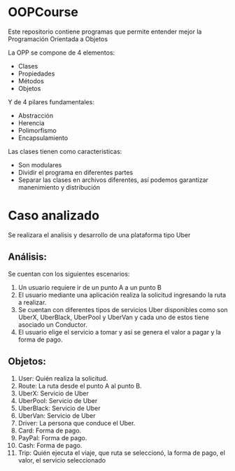 # OOPCourse
Este repositorio contiene programas que permite entender mejor la Programación Orientada a Objetos

La OPP se compone de 4 elementos:
- Clases
- Propiedades
- Métodos
- Objetos

Y de 4 pilares fundamentales:
- Abstracción
- Herencia
- Polimorfismo
- Encapsulamiento

Las clases tienen como caracteristicas:
- Son modulares
- Dividir el programa en diferentes partes
- Separar las clases en archivos diferentes, así podemos garantizar manenimiento y distribución

# Caso analizado
Se realizara el analisis y desarrollo de una plataforma tipo Uber

## Análisis:

Se cuentan con los siguientes escenarios:

1. Un usuario requiere ir de un punto A a un punto B
2. El usuario mediante una aplicación realiza la solicitud ingresando la ruta a realizar.
3. Se cuentan con diferentes tipos de servicios Uber disponibles como son UberX, UberBlack, UberPool y UberVan y cada uno de estos tiene asociado un Conductor.
4. El usuario elige el servicio a tomar y así se genera el valor a pagar y la forma de pago.

## Objetos:

1. User: Quién realiza la solicitud.
2. Route: La ruta desde el punto A al punto B.
3. UberX: Servicio de Uber
4. UberPool: Servicio de Uber
5. UberBlack: Servicio de Uber
6. UberVan: Servicio de Uber
7. Driver: La persona que conduce el Uber.
8. Card: Forma de pago.
9. PayPal: Forma de pago.
10. Cash: Forma de pago.
11. Trip: Quién ejecuta el viaje, que ruta se seleccionó, la forma de pago, el valor, el servicio seleccionado